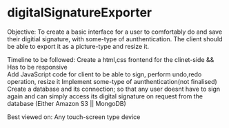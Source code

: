 # digitalSignatureExporter
Objective: To create a basic interface for a user to comfortably do and save their digitial signature, with some-type of aunthentication. The client should be able to export it as a picture-type and resize it.

Timeline to be followed:
  Create a html,css frontend for the clinet-side && Has to be responsive  <br>
  Add JavaScript code for client to be able to sign, perform undo,redo operation, resize it
  Implement some-type of aunthentication(not finalised)
  Create a database and its connection; so that any user doesnt have to sign again and can simply access its digital signature on request from the database (Either Amazon S3 || MongoDB)

Best viewed on:
Any touch-screen type device


